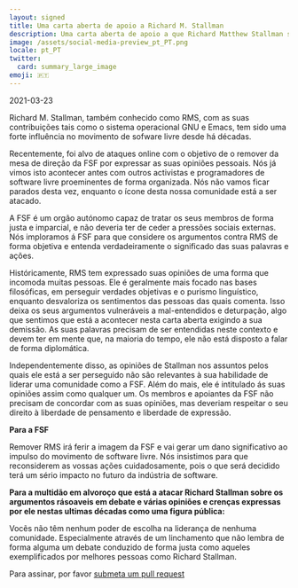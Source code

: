 ```yaml
---
layout: signed
title: Uma carta aberta de apoio a Richard M. Stallman
description: Uma carta aberta de apoio a que Richard Matthew Stallman seja reinstituido pela Free Software Foundation
image: /assets/social-media-preview_pt_PT.png
locale: pt_PT
twitter:
  card: summary_large_image
emoji: 🇵🇹
---
```


2021-03-23

Richard M. Stallman, também conhecido como RMS, com as suas contribuições tais como o sistema operacional GNU e Emacs, tem sido uma forte influência no movimento de sofware livre desde há décadas.

Recentemente, foi alvo de ataques online com o objetivo de o remover da mesa de direção da FSF por expressar as suas opiniões pessoais. Nós já vimos isto acontecer antes com outros activistas e programadores de software livre proeminentes de forma organizada. Nós não vamos ficar parados desta vez, enquanto o ícone desta nossa comunidade está a ser atacado.

A FSF é um orgão autónomo capaz de tratar os seus membros de forma justa e imparcial, e não deveria ter de ceder a pressões sociais externas. Nós imploramos á FSF para que considere os argumentos contra RMS de forma objetiva e entenda verdadeiramente o significado das suas palavras e ações.

Históricamente, RMS tem expressado suas opiniões de uma forma que incomoda muitas pessoas. Ele é geralmente mais focado nas bases filosóficas, em perseguir verdades objetivas e o purismo linguístico, enquanto desvaloriza os sentimentos das pessoas das quais comenta. Isso deixa os seus argumentos vulneráveis a mal-entendidos e deturpação, algo que sentimos que está a acontecer nesta carta aberta exigindo a sua demissão. As suas palavras precisam de ser entendidas neste contexto e devem ter em mente que, na maioria do tempo, ele não está disposto a falar de forma diplomática.

Independentemente disso, as opiniões de Stallman nos assuntos pelos quais ele está a ser perseguido não são relevantes à sua habilidade de liderar uma comunidade como a FSF. Além do mais, ele é intitulado ás suas opiniões assim como qualquer um. Os membros e apoiantes da FSF não precisam de concordar com as suas opiniões, mas deveriam respeitar o seu direito à liberdade de pensamento e liberdade de expressão.

**Para a FSF**

Remover RMS irá ferir a imagem da FSF e vai gerar um dano significativo ao impulso do movimento de software livre. Nós insistimos para que reconsiderem as vossas ações cuidadosamente, pois o que será decidido terá um sério impacto no futuro da indústria de software.

**Para a multidão em alvoroço que está a atacar Richard Stallman sobre os argumentos rásoaveis em debate e várias opiniões e crenças expressas por ele nestas ultimas décadas como uma figura pública:**

Vocẽs não têm nenhum poder de escolha na liderança de nenhuma comunidade. Especialmente através de um linchamento que não lembra de forma alguma um debate conduzido de forma justa como aqueles exemplificados por melhores pessoas como Richard Stallman.

Para assinar, por favor [submeta um pull request](https://github.com/rms-support-letter/rms-support-letter.github.io/pulls)
